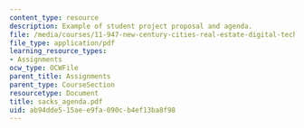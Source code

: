 ```yaml
---
content_type: resource
description: Example of student project proposal and agenda.
file: /media/courses/11-947-new-century-cities-real-estate-digital-technology-and-design-fall-2004/ab94dde515aee9fa090cb4ef13ba8f98_sacks_agenda.pdf
file_type: application/pdf
learning_resource_types:
- Assignments
ocw_type: OCWFile
parent_title: Assignments
parent_type: CourseSection
resourcetype: Document
title: sacks_agenda.pdf
uid: ab94dde5-15ae-e9fa-090c-b4ef13ba8f98
---
```

